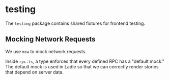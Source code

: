 # testing

The `testing` package contains shared fixtures for frontend testing.

## Mocking Network Requests

We use `msw` to mock network requests.

Inside `rpc.ts`, a type enforces that every defined RPC has a "default mock."
The default mock is used in Ladle so that we can correctly render stories that
depend on server data.
